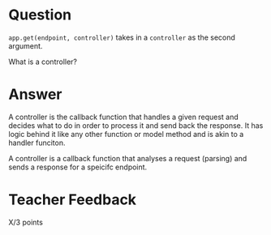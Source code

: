 # Question

`app.get(endpoint, controller)` takes in a `controller` as the second argument.

What is a controller?

# Answer

A controller is the callback function that handles a given request and decides what to do in order to process it and send back the response. It has logic behind it like any other function or model method and is akin to a handler funciton.

A controller is a callback function that analyses a request (parsing) and sends a response for a speicifc endpoint.

# Teacher Feedback

X/3 points